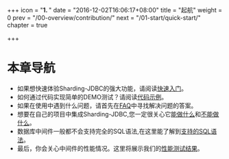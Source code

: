 +++
icon = "<b>1. </b>"
date = "2016-12-02T16:06:17+08:00"
title = "起航"
weight = 0
prev = "/00-overview/contribution/"
next = "/01-start/quick-start/"
chapter = true

+++

# 本章导航

 - 如果想快速体验Sharding-JDBC的强大功能，请阅读[快速入门](/01-start/quick-start/)。
 - 如何通过代码实现简单的DEMO测试？请阅读[代码示例](/02-guide/code-demo/)。
 - 如果在使用中遇到什么问题，请首先在[FAQ](/01-start/faq/)中寻找解决问题的答案。
 - 想要在自己的项目中集成Sharding-JDBC,您一定很关心它[能做什么](/01-start/features)和[不能做什么](/01-start/limitations/)。
 - 数据库中间件一般都不会支持完全的SQL语法,在这里能了解到[支持的SQL语法](/01-start/sql-supported/)。
 - 最后，你会关心中间件的性能情况。这里将展示我们的[性能测试结果](/01-start/stress-test/)。
